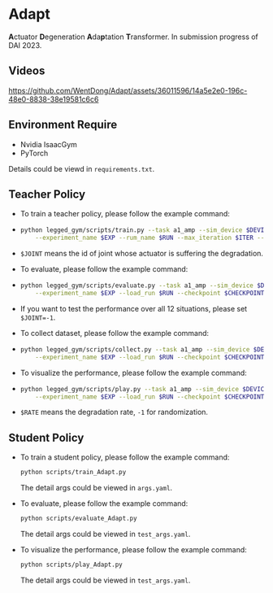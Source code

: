 # Adapt
**A**ctuator  **D**egeneration **A**da**p**tation **T**ransformer. In submission progress of DAI 2023.

## Videos

https://github.com/WentDong/Adapt/assets/36011596/14a5e2e0-196c-48e0-8838-38e19581c6c6


## Environment Require

-   Nvidia IsaacGym
-   PyTorch

Details could be viewd in `requirements.txt`.

## Teacher Policy

-   To train a teacher policy, please follow the example command:

-   ```bash
    python legged_gym/scripts/train.py --task a1_amp --sim_device $DEVICE --rl_device $DEVICE \
    	--experiment_name $EXP --rum_name $RUN --max_iteration $ITER --joint $JOINT --seed $SEED
    ```

-   `$JOINT` means the id of joint whose actuator is suffering the degradation.

      

-   To evaluate, please follow the example command:

-   ```bash
    python legged_gym/scripts/evaluate.py --task a1_amp --sim_device $DEVICE --rl_device $DEVICE \
    	--experiment_name $EXP --load_run $RUN --checkpoint $CHECKPOINT --file_name $FILE --joint $JOINT
    ```

-   If you want to test the performance over all 12 situations, please set `$JOINT=-1`.

    

-   To collect dataset, please follow the example command:

-   ```bash
    python legged_gym/scripts/collect.py --task a1_amp --sim_device $DEVICE --rl_device $DEVICE \
    	--experiment_name $EXP --load_run $RUN --checkpoint $CHECKPOINT --file_name $FILE --joint $JOINT
    ```

-   To visualize the performance, please follow the example command:
-   ```bash
    python legged_gym/scripts/play.py --task a1_amp --sim_device $DEVICE --rl_device $DEVICE \
    	--experiment_name $EXP --load_run $RUN --checkpoint $CHECKPOINT --joint $JOINT --rate $RATE
    ```

-   `$RATE` means the degradation rate, `-1` for randomization.

## Student Policy

-   To train a student policy, please follow the example command:

    ```bash
    python scripts/train_Adapt.py
    ```

    The detail args could be viewed in `args.yaml`.

-   To evaluate, please follow the example command:

    ```bash
    python scripts/evaluate_Adapt.py
    ```

    The detail args could be viewed in `test_args.yaml`.

-   To visualize the performance, please follow the example command:

    ```bash
    python scripts/play_Adapt.py
    ```

    The detail args could be viewed in `test_args.yaml`.
